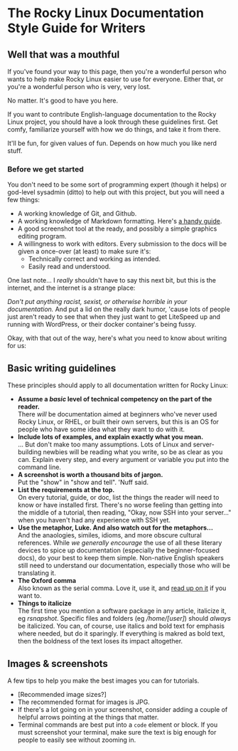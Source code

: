 # The Rocky Linux Documentation Style Guide for Writers

## Well that was a mouthful

If you've found your way to this page, then you're a wonderful person who wants to help make Rocky Linux easier to use for everyone. Either that, or you're a wonderful person who is very, very lost.

No matter. It's good to have you here.

If you want to contribute English-language documentation to the Rocky Linux project, you should have a look through these guidelines first. Get comfy, familiarize yourself with how we do things, and take it from there. 

It'll be fun, for given values of fun. Depends on how much you like nerd stuff.

### Before we get started

You don't need to be some sort of programming expert (though it helps) or god-level sysadmin (ditto) to help out with this project, but you will need a few things:

* A working knowledge of Git, and Github.
* A working knowledge of Markdown formatting. Here's [a handy guide](https://guides.github.com/features/mastering-markdown/).
* A good screenshot tool at the ready, and possibly a simple graphics editing program.
* A willingness to work with editors. Every submission to the docs will be given a once-over (at least) to make sure it's:
    * Technically correct and working as intended.
    * Easily read and understood.

One last note... I *really* shouldn't have to say this next bit, but this is the internet, and the internet is a strange place: 

*Don't put anything racist, sexist, or otherwise horrible in your documentation.* And put a lid on the really dark humor, 'cause lots of people just aren't ready to see that when they just want to get LiteSpeed up and running with WordPress, or their docker container's being fussy.

Okay, with that out of the way, here's what you need to know about writing for us:

## Basic writing guidelines

These principles should apply to all documentation written for Rocky Linux:

* **Assume a *basic* level of technical competency on the part of the reader.**  
There *will* be documentation aimed at beginners who've never used Rocky Linux, or RHEL, or built their own servers, but this is an OS for people who have some idea what they want to do with it.
*  **Include lots of examples, and explain exactly what you mean.**  
... But don't make too many assumptions. Lots of Linux and server-building newbies will be reading what you write, so be as clear as you can. Explain every step, and every argument or variable you put into the command line.
* **A screenshot is worth a thousand bits of jargon.**  
Put the "show" in "show and tell". 'Nuff said.
* **List the requirements at the top.**  
On every tutorial, guide, or doc, list the things the reader will need to know or have installed first. There's no worse feeling than getting into the middle of a tutorial, then reading, "Okay, now SSH into your server..." when you haven't had any experience with SSH yet.
* **Use the metaphor, Luke. And also watch out for the metaphors...**  
And the anaologies, similes, idioms, and more obscure cultural references. While *we generally encourage* the use of all these literary devices to spice up documentation (especially the beginner-focused docs), do your best to keep them simple. Non-native English speakers still need to understand our documentation, especially those who will be translating it.
* **The Oxford comma**  
Also known as the serial comma. Love it, use it, and [read up on it](https://en.wikipedia.org/wiki/Serial_comma) if you want to.
* **Things to italicize**  
The first time you mention a software package in any article, italicize it, eg _rsnapshot_. Specific files and folders (eg _/home/[user]_) should _always_ be italicized. You can, of course, use italics and bold text for emphasis where needed, but do it sparingly. If everything is makred as bold text, then the boldness of the text loses its impact altogether.

## Images & screenshots
A few tips to help you make the best images you can for tutorials.

* [Recommended image sizes?]
* The recommended format for images is JPG.
* If there's a lot going on in your screenshot, consider adding a couple of helpful arrows pointing at the things that matter.
* Terminal commands are best put into a `code` element or block. If you must screenshot your terminal, make sure the text is big enough for people to easily see without zooming in.